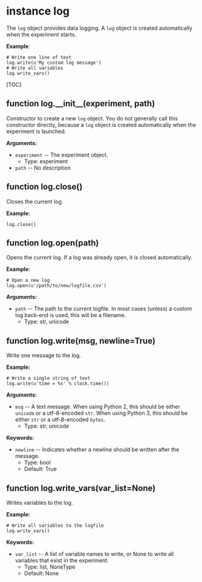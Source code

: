 <div class="ClassDoc YAMLDoc" id="log" markdown="1">

# instance __log__

The `log` object provides data logging. A `log` object is created
automatically when the experiment starts.

__Example__:

~~~ .python
# Write one line of text
log.write(u'My custom log message')
# Write all variables
log.write_vars()
~~~

[TOC]

<div class="FunctionDoc YAMLDoc" id="log-__init__" markdown="1">

## function __log\.\_\_init\_\___\(experiment, path\)

Constructor to create a new `log` object. You do not generally call this constructor directly, because a `log` object is created automatically when the experiment is launched.

__Arguments:__

- `experiment` -- The experiment object.
	- Type: experiment
- `path` -- No description

</div>

<div class="FunctionDoc YAMLDoc" id="log-close" markdown="1">

## function __log\.close__\(\)

Closes the current log.

__Example:__

~~~ .python
log.close()
~~~

</div>

<div class="FunctionDoc YAMLDoc" id="log-open" markdown="1">

## function __log\.open__\(path\)

Opens the current log. If a log was already open, it is closed automatically.

__Example:__

~~~ .python
# Open a new log
log.open(u'/path/to/new/logfile.csv')
~~~

__Arguments:__

- `path` -- The path to the current logfile. In most cases (unless) a custom log back-end is used, this will be a filename.
	- Type: str, unicode

</div>

<div class="FunctionDoc YAMLDoc" id="log-write" markdown="1">

## function __log\.write__\(msg, newline=True\)

Write one message to the log.

__Example:__

~~~ .python
# Write a single string of text
log.write(u'time = %s' % clock.time())
~~~

__Arguments:__

- `msg` -- A text message. When using Python 2, this should be either `unicode` or a utf-8-encoded `str`. When using Python 3, this should be either `str` or a utf-8-encoded `bytes`.
	- Type: str, unicode

__Keywords:__

- `newline` -- Indicates whether a newline should be written after the message.
	- Type: bool
	- Default: True

</div>

<div class="FunctionDoc YAMLDoc" id="log-write_vars" markdown="1">

## function __log\.write\_vars__\(var\_list=None\)

Writes variables to the log.

__Example:__

~~~ .python
# Write all variables to the logfile
log.write_vars()
~~~

__Keywords:__

- `var_list` -- A list of variable names to write, or None to write all variables that exist in the experiment.
	- Type: list, NoneType
	- Default: None

</div>

</div>

